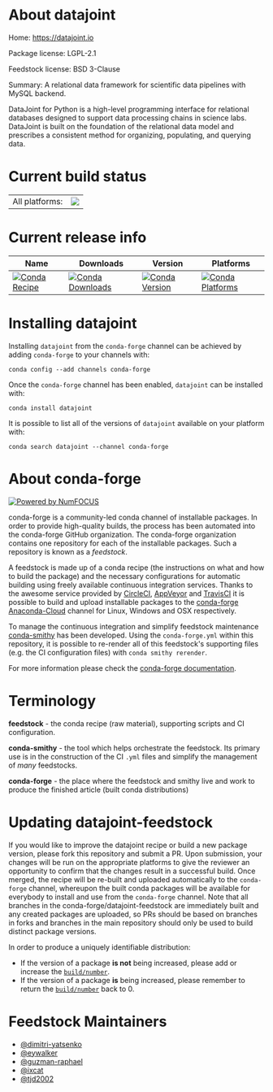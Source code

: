 About datajoint
===============

Home: https://datajoint.io

Package license: LGPL-2.1

Feedstock license: BSD 3-Clause

Summary: A relational data framework for scientific data pipelines with MySQL backend.

DataJoint for Python is a high-level programming interface for relational databases
designed to support data processing chains in science labs. DataJoint is built on the
foundation of the relational data model and prescribes a consistent method for
organizing, populating, and querying data.


Current build status
====================


<table><tr><td>All platforms:</td>
    <td>
      <a href="https://dev.azure.com/conda-forge/feedstock-builds/_build/latest?definitionId=6888&branchName=master">
        <img src="https://dev.azure.com/conda-forge/feedstock-builds/_apis/build/status/datajoint-feedstock?branchName=master">
      </a>
    </td>
  </tr>
</table>

Current release info
====================

| Name | Downloads | Version | Platforms |
| --- | --- | --- | --- |
| [![Conda Recipe](https://img.shields.io/badge/recipe-datajoint-green.svg)](https://anaconda.org/conda-forge/datajoint) | [![Conda Downloads](https://img.shields.io/conda/dn/conda-forge/datajoint.svg)](https://anaconda.org/conda-forge/datajoint) | [![Conda Version](https://img.shields.io/conda/vn/conda-forge/datajoint.svg)](https://anaconda.org/conda-forge/datajoint) | [![Conda Platforms](https://img.shields.io/conda/pn/conda-forge/datajoint.svg)](https://anaconda.org/conda-forge/datajoint) |

Installing datajoint
====================

Installing `datajoint` from the `conda-forge` channel can be achieved by adding `conda-forge` to your channels with:

```
conda config --add channels conda-forge
```

Once the `conda-forge` channel has been enabled, `datajoint` can be installed with:

```
conda install datajoint
```

It is possible to list all of the versions of `datajoint` available on your platform with:

```
conda search datajoint --channel conda-forge
```


About conda-forge
=================

[![Powered by NumFOCUS](https://img.shields.io/badge/powered%20by-NumFOCUS-orange.svg?style=flat&colorA=E1523D&colorB=007D8A)](http://numfocus.org)

conda-forge is a community-led conda channel of installable packages.
In order to provide high-quality builds, the process has been automated into the
conda-forge GitHub organization. The conda-forge organization contains one repository
for each of the installable packages. Such a repository is known as a *feedstock*.

A feedstock is made up of a conda recipe (the instructions on what and how to build
the package) and the necessary configurations for automatic building using freely
available continuous integration services. Thanks to the awesome service provided by
[CircleCI](https://circleci.com/), [AppVeyor](https://www.appveyor.com/)
and [TravisCI](https://travis-ci.com/) it is possible to build and upload installable
packages to the [conda-forge](https://anaconda.org/conda-forge)
[Anaconda-Cloud](https://anaconda.org/) channel for Linux, Windows and OSX respectively.

To manage the continuous integration and simplify feedstock maintenance
[conda-smithy](https://github.com/conda-forge/conda-smithy) has been developed.
Using the ``conda-forge.yml`` within this repository, it is possible to re-render all of
this feedstock's supporting files (e.g. the CI configuration files) with ``conda smithy rerender``.

For more information please check the [conda-forge documentation](https://conda-forge.org/docs/).

Terminology
===========

**feedstock** - the conda recipe (raw material), supporting scripts and CI configuration.

**conda-smithy** - the tool which helps orchestrate the feedstock.
                   Its primary use is in the construction of the CI ``.yml`` files
                   and simplify the management of *many* feedstocks.

**conda-forge** - the place where the feedstock and smithy live and work to
                  produce the finished article (built conda distributions)


Updating datajoint-feedstock
============================

If you would like to improve the datajoint recipe or build a new
package version, please fork this repository and submit a PR. Upon submission,
your changes will be run on the appropriate platforms to give the reviewer an
opportunity to confirm that the changes result in a successful build. Once
merged, the recipe will be re-built and uploaded automatically to the
`conda-forge` channel, whereupon the built conda packages will be available for
everybody to install and use from the `conda-forge` channel.
Note that all branches in the conda-forge/datajoint-feedstock are
immediately built and any created packages are uploaded, so PRs should be based
on branches in forks and branches in the main repository should only be used to
build distinct package versions.

In order to produce a uniquely identifiable distribution:
 * If the version of a package **is not** being increased, please add or increase
   the [``build/number``](https://conda.io/docs/user-guide/tasks/build-packages/define-metadata.html#build-number-and-string).
 * If the version of a package **is** being increased, please remember to return
   the [``build/number``](https://conda.io/docs/user-guide/tasks/build-packages/define-metadata.html#build-number-and-string)
   back to 0.

Feedstock Maintainers
=====================

* [@dimitri-yatsenko](https://github.com/dimitri-yatsenko/)
* [@eywalker](https://github.com/eywalker/)
* [@guzman-raphael](https://github.com/guzman-raphael/)
* [@ixcat](https://github.com/ixcat/)
* [@tjd2002](https://github.com/tjd2002/)

